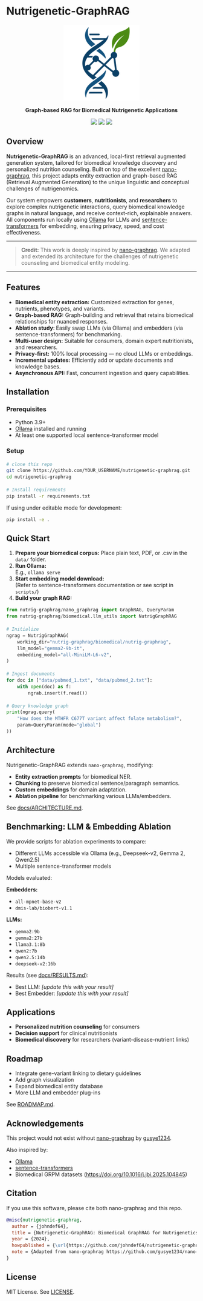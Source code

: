 # Nutrigenetic-GraphRAG

<div align="center">
  <img alt="Nutrigenetic GraphRAG Logo" src="biomedical/misc/logo.png" width="200">
  <p><strong>Graph-based RAG for Biomedical Nutrigenetic Applications</strong></p>
  <p>
    <img src="https://img.shields.io/badge/python->=3.9-blue">
    <img src="https://img.shields.io/badge/llm-Ollama-green">
    <img src="https://img.shields.io/badge/embedder-SBERT-blue">
  </p>
</div>

## Overview

**Nutrigenetic-GraphRAG** is an advanced, local-first retrieval augmented generation system, tailored for biomedical knowledge discovery and personalized nutrition counseling. Built on top of the excellent [nano-graphrag](https://github.com/gusye1234/nano-graphrag), this project adapts entity extraction and graph-based RAG (Retrieval Augmented Generation) to the unique linguistic and conceptual challenges of nutrigenomics.

Our system empowers **customers**, **nutritionists**, and **researchers** to explore complex nutrigenetic interactions, query biomedical knowledge graphs in natural language, and receive context-rich, explainable answers.  
All components run locally using [Ollama](https://github.com/ollama/ollama) for LLMs and [sentence-transformers](https://www.sbert.net/) for embedding, ensuring privacy, speed, and cost effectiveness.

---

> **Credit:** This work is deeply inspired by [nano-graphrag](https://github.com/gusye1234/nano-graphrag). We adapted and extended its architecture for the challenges of nutrigenetic counseling and biomedical entity modeling.

---

## Features

- **Biomedical entity extraction:** Customized extraction for genes, nutrients, phenotypes, and variants.
- **Graph-based RAG:** Graph-building and retrieval that retains biomedical relationships for nuanced responses.
- **Ablation study**: Easily swap LLMs (via Ollama) and embedders (via sentence-transformers) for benchmarking.
- **Multi-user design:** Suitable for consumers, domain expert nutritionists, and researchers.
- **Privacy-first:** 100% local processing — no cloud LLMs or embeddings.
- **Incremental updates:** Efficiently add or update documents and knowledge bases.
- **Asynchronous API:** Fast, concurrent ingestion and query capabilities.

## Installation

### Prerequisites

- Python 3.9+
- [Ollama](https://github.com/ollama/ollama) installed and running
- At least one supported local sentence-transformer model

### Setup

```bash
# clone this repo
git clone https://github.com/YOUR_USERNAME/nutrigenetic-graphrag.git
cd nutrigenetic-graphrag

# Install requirements
pip install -r requirements.txt
```

If using under editable mode for development:

```bash
pip install -e .
```

## Quick Start

1. **Prepare your biomedical corpus:** Place plain text, PDF, or .csv in the `data/` folder.
2. **Run Ollama:**  
   E.g., `ollama serve`
3. **Start embedding model download:**  
   (Refer to sentence-transformers documentation or see script in `scripts/`)
4. **Build your graph RAG:**

```python
from nutrig-graphrag/nano_graphrag import GraphRAG, QueryParam
from nutrig-graphrag/biomedical.llm_utils import NutrigGraphRAG

# Initialize
ngrag = NutrigGraphRAG(
    working_dir="nutrig-graphrag/biomedical/nutrig-graphrag",
    llm_model="gemma2-9b-it",
    embedding_model="all-MiniLM-L6-v2",
)

# Ingest documents
for doc in ["data/pubmed_1.txt", "data/pubmed_2.txt"]:
    with open(doc) as f:
        ngrab.insert(f.read())

# Query knowledge graph
print(ngrag.query(
    "How does the MTHFR C677T variant affect folate metabolism?",
    param=QueryParam(mode="global")
))
```

## Architecture

Nutrigenetic-GraphRAG extends `nano-graphrag`, modifying:

- **Entity extraction prompts** for biomedical NER.
- **Chunking** to preserve biomedical sentence/paragraph semantics.
- **Custom embeddings** for domain adaptation.
- **Ablation pipeline** for benchmarking various LLMs/embedders.

See [docs/ARCHITECTURE.md](./docs/ARCHITECTURE.md).

## Benchmarking: LLM & Embedding Ablation

We provide scripts for ablation experiments to compare:

- Different LLMs accessible via Ollama (e.g., Deepseek-v2, Gemma 2, Qwen2.5)
- Multiple sentence-transformer models

Models evaluated:

**Embedders:**
- `all-mpnet-base-v2`
- `dmis-lab/biobert-v1.1`

**LLMs:**

- `gemma2:9b`
- `gemma2:27b`
- `llama3.1:8b`
- `qwen2:7b`
- `qwen2.5:14b`
- `deepseek-v2:16b`

Results (see [docs/RESULTS.md](./docs/RESULTS.md)):
- Best LLM: _[update this with your result]_
- Best Embedder: _[update this with your result]_

## Applications

- **Personalized nutrition counseling** for consumers
- **Decision support** for clinical nutritionists
- **Biomedical discovery** for researchers (variant-disease-nutrient links)


## Roadmap

- Integrate gene-variant linking to dietary guidelines
- Add graph visualization
- Expand biomedical entity database
- More LLM and embedder plug-ins

See [ROADMAP.md](./ROADMAP.md).

## Acknowledgements

This project would not exist without [nano-graphrag](https://github.com/gusye1234/nano-graphrag) by [gusye1234](https://github.com/gusye1234).

Also inspired by:
- [Ollama](https://github.com/ollama/ollama)
- [sentence-transformers](https://github.com/UKPLab/sentence-transformers)
- Biomedical GRPM datasets (https://doi.org/10.1016/j.jbi.2025.104845)

## Citation

If you use this software, please cite both nano-graphrag and this repo.

```bibtex
@misc{nutrigenetic-graphrag,
  author = {johndef64},
  title = {Nutrigenetic-GraphRAG: Biomedical GraphRAG for Nutrigenetics},
  year = {2024},
  howpublished = {\url{https://github.com/johndef64/nutrigenetic-graphrag}},
  note = {Adapted from nano-graphrag https://github.com/gusye1234/nano-graphrag}
}
```

## License

MIT License. See [LICENSE](./LICENSE).